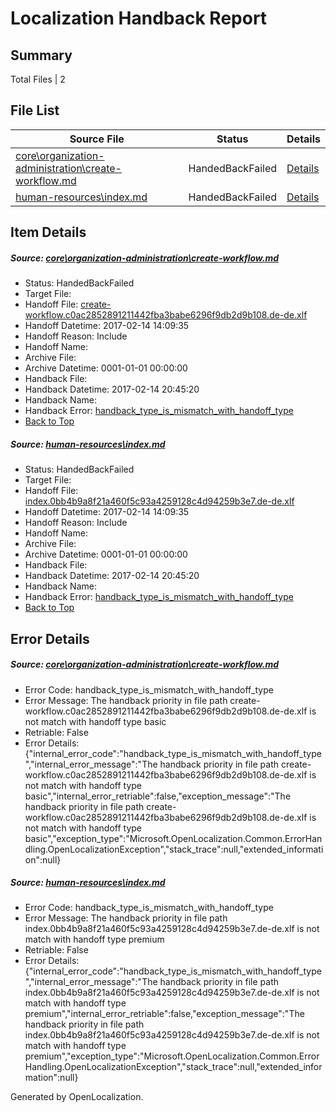 # <a name='report-top'></a> Localization Handback Report

## Summary
 Total Files | 2

## File List
 Source File | Status | Details 
 ----------- | ------ | ------- 
 [core\organization-administration\create-workflow.md](https://github.com/OpenLocalizationTestOrg/AX-Docs-Sandbox/blob/744ac447b01dee241043ba27e3b1ffdcb0022a1b/core/organization-administration/create-workflow.md) | HandedBackFailed | [Details](#e063953616bb8a1aafc0d461c190bc0cce8b997b108)
 [human-resources\index.md](https://github.com/OpenLocalizationTestOrg/AX-Docs-Sandbox/blob/41545d10324b9cffec1d2e36b6f0463747a49851/human-resources/index.md) | HandedBackFailed | [Details](#17208e629bf3642914c1794e9cab458591376bb13011)

## Item Details
##### <a name='e063953616bb8a1aafc0d461c190bc0cce8b997b108'></a> Source: [core\organization-administration\create-workflow.md](https://github.com/OpenLocalizationTestOrg/AX-Docs-Sandbox/blob/744ac447b01dee241043ba27e3b1ffdcb0022a1b/core/organization-administration/create-workflow.md)
* Status: HandedBackFailed
* Target File: 
* Handoff File: [create-workflow.c0ac2852891211442fba3babe6296f9db2d9b108.de-de.xlf](https://github.com/OpenLocalizationTestOrg/AX-Docs-Sandbox.handoff/blob/cb1838d7550f2352db656d10ca91a3c86a8d6191/ol-handoff/OpenLocalizationTestOrg/AX-Docs-Sandbox.de-de/master/basic/create-workflow.c0ac2852891211442fba3babe6296f9db2d9b108.de-de.xlf)
* Handoff Datetime: 2017-02-14 14:09:35
* Handoff Reason: Include
* Handoff Name: 
* Archive File: 
* Archive Datetime: 0001-01-01 00:00:00
* Handback File: 
* Handback Datetime: 2017-02-14 20:45:20
* Handback Name: 
* Handback Error: [handback_type_is_mismatch_with_handoff_type](#e063953616bb8a1aafc0d461c190bc0cce8b997b108handback_type_is_mismatch_with_handoff_type)
* [Back to Top](#report-top)

##### <a name='17208e629bf3642914c1794e9cab458591376bb13011'></a> Source: [human-resources\index.md](https://github.com/OpenLocalizationTestOrg/AX-Docs-Sandbox/blob/41545d10324b9cffec1d2e36b6f0463747a49851/human-resources/index.md)
* Status: HandedBackFailed
* Target File: 
* Handoff File: [index.0bb4b9a8f21a460f5c93a4259128c4d94259b3e7.de-de.xlf](https://github.com/OpenLocalizationTestOrg/AX-Docs-Sandbox.handoff/blob/cb1838d7550f2352db656d10ca91a3c86a8d6191/ol-handoff/OpenLocalizationTestOrg/AX-Docs-Sandbox.de-de/master/premium/index.0bb4b9a8f21a460f5c93a4259128c4d94259b3e7.de-de.xlf)
* Handoff Datetime: 2017-02-14 14:09:35
* Handoff Reason: Include
* Handoff Name: 
* Archive File: 
* Archive Datetime: 0001-01-01 00:00:00
* Handback File: 
* Handback Datetime: 2017-02-14 20:45:20
* Handback Name: 
* Handback Error: [handback_type_is_mismatch_with_handoff_type](#17208e629bf3642914c1794e9cab458591376bb13011handback_type_is_mismatch_with_handoff_type)
* [Back to Top](#report-top)


## Error Details
##### <a name='e063953616bb8a1aafc0d461c190bc0cce8b997b108handback_type_is_mismatch_with_handoff_type'></a> Source: [core\organization-administration\create-workflow.md](#e063953616bb8a1aafc0d461c190bc0cce8b997b108)
* Error Code: handback_type_is_mismatch_with_handoff_type
* Error Message: The handback priority in file path create-workflow.c0ac2852891211442fba3babe6296f9db2d9b108.de-de.xlf is not match with handoff type basic
* Retriable: False
* Error Details: {"internal_error_code":"handback_type_is_mismatch_with_handoff_type","internal_error_message":"The handback priority in file path create-workflow.c0ac2852891211442fba3babe6296f9db2d9b108.de-de.xlf is not match with handoff type basic","internal_error_retriable":false,"exception_message":"The handback priority in file path create-workflow.c0ac2852891211442fba3babe6296f9db2d9b108.de-de.xlf is not match with handoff type basic","exception_type":"Microsoft.OpenLocalization.Common.ErrorHandling.OpenLocalizationException","stack_trace":null,"extended_information":null}

##### <a name='17208e629bf3642914c1794e9cab458591376bb13011handback_type_is_mismatch_with_handoff_type'></a> Source: [human-resources\index.md](#17208e629bf3642914c1794e9cab458591376bb13011)
* Error Code: handback_type_is_mismatch_with_handoff_type
* Error Message: The handback priority in file path index.0bb4b9a8f21a460f5c93a4259128c4d94259b3e7.de-de.xlf is not match with handoff type premium
* Retriable: False
* Error Details: {"internal_error_code":"handback_type_is_mismatch_with_handoff_type","internal_error_message":"The handback priority in file path index.0bb4b9a8f21a460f5c93a4259128c4d94259b3e7.de-de.xlf is not match with handoff type premium","internal_error_retriable":false,"exception_message":"The handback priority in file path index.0bb4b9a8f21a460f5c93a4259128c4d94259b3e7.de-de.xlf is not match with handoff type premium","exception_type":"Microsoft.OpenLocalization.Common.ErrorHandling.OpenLocalizationException","stack_trace":null,"extended_information":null}


Generated by OpenLocalization.
